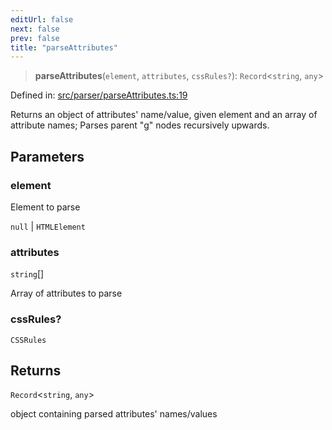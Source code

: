 ```yaml
---
editUrl: false
next: false
prev: false
title: "parseAttributes"
---
```


> **parseAttributes**(`element`, `attributes`, `cssRules?`): `Record`\<`string`, `any`\>

Defined in: [src/parser/parseAttributes.ts:19](https://github.com/fabricjs/fabric.js/blob/977f797255d8c56b5b68360b0d45bed33697d2e8/src/parser/parseAttributes.ts#L19)

Returns an object of attributes' name/value, given element and an array of attribute names;
Parses parent "g" nodes recursively upwards.

## Parameters

### element

Element to parse

`null` | `HTMLElement`

### attributes

`string`[]

Array of attributes to parse

### cssRules?

`CSSRules`

## Returns

`Record`\<`string`, `any`\>

object containing parsed attributes' names/values
